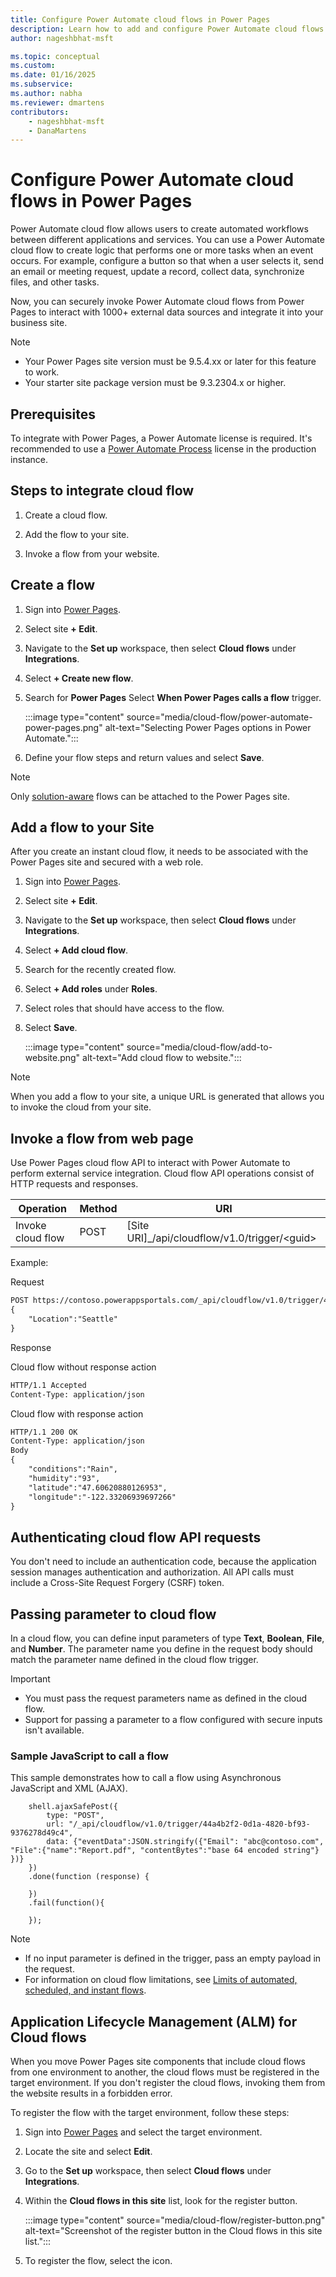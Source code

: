 ```yaml
---
title: Configure Power Automate cloud flows in Power Pages
description: Learn how to add and configure Power Automate cloud flows on Power Pages.
author: nageshbhat-msft

ms.topic: conceptual
ms.custom: 
ms.date: 01/16/2025
ms.subservice: 
ms.author: nabha
ms.reviewer: dmartens
contributors:
    - nageshbhat-msft
    - DanaMartens
---
```


# Configure Power Automate cloud flows in Power Pages

Power Automate cloud flow allows users to create automated workflows between different applications and services. You can use a Power Automate cloud flow to create logic that performs one or more tasks when an event occurs. For example, configure a button so that when a user selects it, send an email or meeting request, update a record, collect data, synchronize files, and other tasks.

Now, you can securely invoke Power Automate cloud flows from Power Pages to interact with 1000+ external data sources and integrate it into your business site.

> [!NOTE]
> - Your Power Pages site version must be 9.5.4.xx or later for this feature to work.
> - Your starter site package version must be 9.3.2304.x or higher.

## Prerequisites

To integrate with Power Pages, a Power Automate license is required. It's recommended to use a [Power Automate Process](/power-platform/admin/power-automate-licensing/types?tabs=power-automate-premium%2Cpower-automate-process%2Cconnector-types#power-automate-process) license in the production instance.

## Steps to integrate cloud flow

1. Create a cloud flow.

1. Add the flow to your site.

1. Invoke a flow from your website.

## Create a flow

1. Sign into [Power Pages](https://make.powerpages.microsoft.com/).

1. Select site **+ Edit**.

1. Navigate to the **Set up** workspace, then select **Cloud flows** under **Integrations**.

1. Select **+ Create new flow**.

1. Search for **Power Pages** Select **When Power Pages calls a flow** trigger.

    :::image type="content" source="media/cloud-flow/power-automate-power-pages.png" alt-text="Selecting Power Pages options in Power Automate.":::

1. Define your flow steps and return values and select **Save**.

> [!NOTE]
> Only [solution-aware](/power-automate/overview-solution-flows) flows can be attached to the Power Pages site.

## Add a flow to your Site

After you create an instant cloud flow, it needs to be associated with the Power Pages site and secured with a web role.

1. Sign into [Power Pages](https://make.powerpages.microsoft.com/).

1. Select site **+ Edit**.

1. Navigate to the **Set up** workspace, then select **Cloud flows** under **Integrations**.

1. Select **+ Add cloud flow**.

1. Search for the recently created flow.

1. Select **+ Add roles** under **Roles**.

1. Select roles that should have access to the flow.

1. Select **Save**.

    :::image type="content" source="media/cloud-flow/add-to-website.png" alt-text="Add cloud flow to website.":::

> [!NOTE]
> When you add a flow to your site, a unique URL is generated that allows you to invoke the cloud from your site.

## Invoke a flow from web page

Use Power Pages cloud flow API to interact with Power Automate to perform external service integration. Cloud flow API operations consist of HTTP requests and responses.

| Operation         | Method | URI                                                    |
|-------------------|--------|--------------------------------------------------------|
| Invoke cloud flow | POST   | \[Site URI\]\_/api/cloudflow/v1.0/trigger/&lt;guid&gt; |

Example:

Request

```html
POST https://contoso.powerappsportals.com/_api/cloudflow/v1.0/trigger/4d22a1a2-8a67-e681-9985-3f36acfb8ed4
{
    "Location":"Seattle"
}
```

Response

Cloud flow without response action

```html
HTTP/1.1 Accepted
Content-Type: application/json
```

Cloud flow with response action

```html
HTTP/1.1 200 OK
Content-Type: application/json
Body
{
    "conditions":"Rain",
    "humidity":"93",
    "latitude":"47.60620880126953",
    "longitude":"-122.33206939697266"
}
```

## Authenticating cloud flow API requests

You don't need to include an authentication code, because the application session manages authentication and authorization. All API calls must include a Cross-Site Request Forgery (CSRF) token.

## Passing parameter to cloud flow

In a cloud flow, you can define input parameters of type **Text**, **Boolean**, **File**, and **Number**. The parameter name you define in the request body should match the parameter name defined in the cloud flow trigger. 

> [!IMPORTANT]
> - You must pass the request parameters name as defined in the cloud flow.
> - Support for passing a parameter to a flow configured with secure inputs isn't available.

### Sample JavaScript to call a flow

This sample demonstrates how to call a flow using Asynchronous JavaScript and XML (AJAX).

```
    shell.ajaxSafePost({
        type: "POST",
        url: "/_api/cloudflow/v1.0/trigger/44a4b2f2-0d1a-4820-bf93-9376278d49c4",
        data: {"eventData":JSON.stringify({"Email": "abc@contoso.com", "File":{"name":"Report.pdf", "contentBytes":"base 64 encoded string"} })}
    })
    .done(function (response) {
    
    })
    .fail(function(){
    
    });
```

> [!NOTE]
> - If no input parameter is defined in the trigger, pass an empty payload in the request.
> - For information on cloud flow limitations, see [Limits of automated, scheduled, and instant flows](/power-automate/limits-and-config).

## Application Lifecycle Management (ALM) for Cloud flows

When you move Power Pages site components that include cloud flows from one environment to another, the cloud flows must be registered in the target environment. If you don't register the cloud flows, invoking them from the website results in a forbidden error.

To register the flow with the target environment, follow these steps:

1. Sign into [Power Pages](https://make.powerpages.microsoft.com/) and select the target environment.

1. Locate the site and select **Edit**.

1. Go to the **Set up** workspace, then select **Cloud flows** under **Integrations**.

1. Within the **Cloud flows in this site** list, look for the register button.

    :::image type="content" source="media/cloud-flow/register-button.png" alt-text="Screenshot of the register button in the Cloud flows in this site list.":::

1. To register the flow, select the icon.
